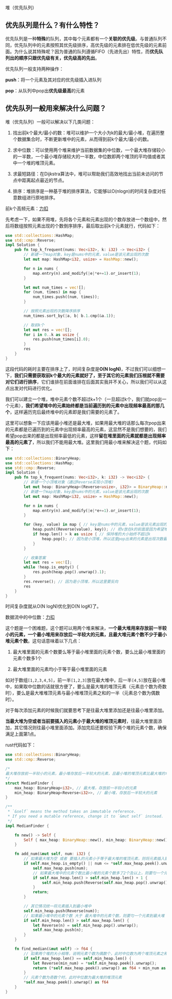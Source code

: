 堆（优先队列）

## 优先队列是什么？有什么特性？

优先队列是一种**特殊**的队列，其中每个元素都有一个**关联的优先级**。与普通队列不同，优先队列中的元素按照其优先级排序，高优先级的元素排在低优先级的元素前面。为什么说其特殊呢？因为普通的队列遵循FIFO（先进先出）特性，而**优先队列出的顺序只跟优先级有关，优先级高的先出**。

优先队列一般支持两种操作：

**push**：将一个元素及其对应的优先级插入进队列

**pop**：从队列中pop出**优先级最高**的元素

## 优先队列一般用来解决什么问题？

堆（优先队列）一般可以解决以下几类问题：

1. 找出前k个最大/最小的数：堆可以维护一个大小为k的最大/最小堆，在遍历整个数据集合时，不断更新堆中的元素，从而得到前k个最大/最小的数。
  
2. 求中位数：可以使用两个堆来维护当前数据集的中位数，一个最大堆存储较小的一半数，一个最小堆存储较大的一半数，中位数即两个堆顶的平均值或者其中一个堆的堆顶元素。
  
3. 求最短路径：在Dijkstra算法中，堆可以帮助我们高效地找出当前未访问的节点中距离起点最近的节点。
  
4. 排序：堆排序是一种基于堆的排序算法，它能够以O(nlogn)的时间复杂度对任意数组进行原地排序。
  

前k个高频元素：[力扣](https://leetcode.cn/problems/top-k-frequent-elements/description/)

先考虑一下，如果不用堆，先将各个元素和元素出现的个数存放进一个数组中，然后将数组按照元素出现的个数倒序排序，最后取出前k个元素就行，代码如下：

```rust
use std::collections::HashMap;
use std::cmp::Reverse;
impl Solution {
    pub fn top_k_frequent(nums: Vec<i32>, k: i32) -> Vec<i32> {
        // 新建一个map对象，key是nums中的元素，value是该元素出现的次数
        let mut map: HashMap<i32, usize> = HashMap::new();

        for n in nums {
            map.entry(n).and_modify(|e|*e+=1).or_insert(1);
        }

        let mut num_times = vec![];
        for (num, times) in map {
            num_times.push((num, times));
        }

        // 按照元素出现的次数降序排序
        num_times.sort_by(|a, b| b.1.cmp(&a.1));

        // 取前k个
        let mut res = vec![];
        for i in 0..k as usize {
            res.push(num_times[i].0);
        }
        res
    }
}
```

这段代码的耗时主要在排序上了，时间复杂度是**O(N logN)**，不过我们可以细想一下，**我们只需要获取前k个最大的元素就好了，至于其它的元素我们压根就不需要对它们进行排序**，它们谁排在前面谁排在后面其实我并不关心，所以我们可以从这点出发对代码进行优化。

我们可以建立一个堆，堆中元素个数不超过k+1个（一旦超过k个，我们就pop出一个元素），**我们希望堆中的元素始终都是当前遍历到的元素中出现频率最高的那几个**，这样遍历完后最终堆中的元素即是我们需要的元素了。

这里可以想象一下应该用最小堆还是最大堆，如果用最大堆的话那么每次pop出来的元素都是已遍历到的元素中出现频率最高的元素，这显然不是我们想要的，我们希望pop出来的都是出现频率最低的元素，这样**留在堆里面的元素就都是出现频率最高的元素了**，所以我们不能用最大堆。这里我们用最小堆来解决这个题，代码如下：

```rust
use std::collections::BinaryHeap;
use std::collections::HashMap;
use std::cmp::Reverse;
impl Solution {
    pub fn top_k_frequent(nums: Vec<i32>, k: i32) -> Vec<i32> {
        // 新建一个小顶堆对象（通过Reverse实现小顶堆）
        let mut heap: BinaryHeap<(Reverse<usize>, i32)> = BinaryHeap::new();
        // 新建一个map对象，key是nums中的元素，value是该元素出现的次数
        let mut map: HashMap<i32, usize> = HashMap::new();

        for n in nums {
            map.entry(n).and_modify(|e|*e+=1).or_insert(1);
        }

        for (key, value) in map { // key是nums中的元素，value是该元素出现的次数
            heap.push((Reverse(value), key)); // 把v放在k的前面是因为希望堆按照元素出现的次数排序
            if heap.len() > k as usize { // 保持堆的大小始终不超过k
                heap.pop(); // 因为是小顶堆，所以这里pop出来的元素是出现次数最少的元素
            }
        }

        // 收集答案
        let mut res = vec![];
        while !heap.is_empty() {
            res.push(heap.pop().unwrap().1);
        }
        res.reverse(); // 因为是小顶堆，所以这里要反向
        res
    }
}
```

时间复杂度就从O(N logN)优化到O(N logK)了。

数据流中的中位数：[力扣](https://leetcode.cn/problems/find-median-from-data-stream/description/)

这个题是一个困难题，这个题可以用两个堆来解决，**一个最大堆用来存放前一半较小的元素，一个最小堆用来存放后一半较大的元素，且最大堆元素个数不少于最小堆元素个数**。这句话意味着以下几点：

1. 最大堆里面的元素个数要么等于最小堆里面的元素个数，要么比最小堆里面的元素个数多1个
  
2. 最大堆里面的元素均小于等于最小堆里面的元素
  
  如对于数组```[1,2,3,4,5]```，前一半```[1,2,3]```放在最大堆中，后一半```[4,5]```放在最小堆中，如果取中位数的话就很方便了，要么是最大堆的堆顶元素（元素总个数为奇数时），要么是最大堆堆顶元素与最小堆堆顶元素之和的一半（元素总个数为偶数时）。
  
  对于每次添加元素的时候我们就要思考下是往最大堆里添加还是往最小堆里添加。
  
  **当最大堆为空或者当前要插入的元素小于最大堆的堆顶元素时**，往最大堆里面添加，其它情况则往最小堆里面添加。添加完后还要校验下两个堆的元素个数，确保满足上面第1点。
  
  rust代码如下：
  
  ```rust
  use std::collections::BinaryHeap;
  use std::cmp::Reverse;
  
  /*
  最大堆存放前一半较小的元素，最小堆存放后一半较大的元素，且最小堆的堆顶元素比最大堆的堆顶元素大
  */
  struct MedianFinder {
      max_heap: BinaryHeap<i32>, // 最大堆，存放前一半较小的元素
      min_heap: BinaryHeap<Reverse<i32>>, // 最小堆，存放后一半较大的元素
  }
  
  /**
   * `&self` means the method takes an immutable reference.
   * If you need a mutable reference, change it to `&mut self` instead.
   */
  impl MedianFinder {
  
      fn new() -> Self {
          Self { max_heap: BinaryHeap::new(), min_heap: BinaryHeap::new() }
      }
  
      fn add_num(&mut self, num: i32) {
          // 如果最大堆为空 或者 要插入的元素小于等于最大堆的堆顶元素，则将元素插入到最大堆中
          if self.max_heap.is_empty() || num <= *self.max_heap.peek().unwrap() {
              self.max_heap.push(num);
              // 如果最大堆中的元素个数比最小堆的元素个数多了2个及以上，则要匀一个元素到最小堆
              if self.max_heap.len() > self.min_heap.len() + 1 {
                  self.min_heap.push(Reverse(self.max_heap.pop().unwrap()));
              }
              return;
          }
  
          // 其它情况统一将元素插入到最小堆中
          self.min_heap.push(Reverse(num));
          // 如果最小堆中的元素个数 大于 最大堆中的元素个数，则要匀一个元素到最大堆
          if self.min_heap.len() > self.max_heap.len() {
              let Reverse(n) = self.min_heap.pop().unwrap();
              self.max_heap.push(n);
          }
      }
  
      fn find_median(&mut self) -> f64 {
          // 如果两个堆的大小相等，说明元素个数为偶数个，此时中位数为两个堆顶元素之和除以2
          if self.max_heap.len() == self.min_heap.len() {
              let Reverse(min_num) = *self.min_heap.peek().unwrap();
              return (*self.max_heap.peek().unwrap() as f64 + min_num as f64) / 2.0;
          }
          // 元素个数为奇数个时，此时中位数为最大堆的堆顶元素
          *self.max_heap.peek().unwrap() as f64
      }
  }
  ```